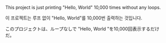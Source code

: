This project is just printing "Hello, World" 10,000 times without any loops.

이 프로젝트는 루프 없이 "Hello, World"를 10,000번 출력하는 것입니다.

このプロジェクトは、ループなしで "Hello, World "を10,000回表示するだけだ。

